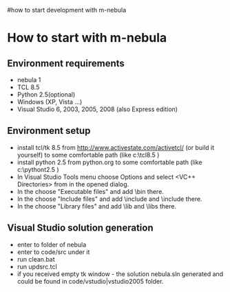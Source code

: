 #how to start development with m-nebula
# How to start with m-nebula #

## Environment requirements ##
  * nebula 1
  * TCL 8.5
  * Python 2.5(optional)
  * Windows (XP, Vista ...)
  * Visual Studio 6, 2003, 2005, 2008 (also Express edition)
## Environment setup ##
  * install tcl/tk 8.5 from http://www.activestate.com/activetcl/ (or build it yourself) to some comfortable path (like c:\tcl8.5 )
  * install python 2.5 from python.org to some comfortable path (like c:\pythont2.5 )
  * In Visual Studio Tools menu choose Options and select <VC++ Directories> from <Projects and Solutions> in the opened dialog.
  * In the <Show directories for:> choose "Executable files" and add <tcl install path>\bin there.
  * In the <Show directories for:> choose "Include files" and add <tcl install path>\include and  <python install path>\include there.
  * In the <Show directories for:> choose "Library files" and add <tcl install path>\lib and  <python install path>\libs there.
## Visual Studio solution generation ##
  * enter to folder of nebula
  * enter to code/src under it
  * run clean.bat
  * run updsrc.tcl
  * if you received empty tk window - the solution nebula.sln generated and could be found in code/vstudio|vstudio2005 folder.
